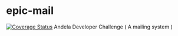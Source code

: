 # epic-mail
[![Coverage Status](https://coveralls.io/repos/github/an-apluss/epic-mail/badge.svg)](https://coveralls.io/github/an-apluss/epic-mail)
Andela Developer Challenge ( A mailing system )
